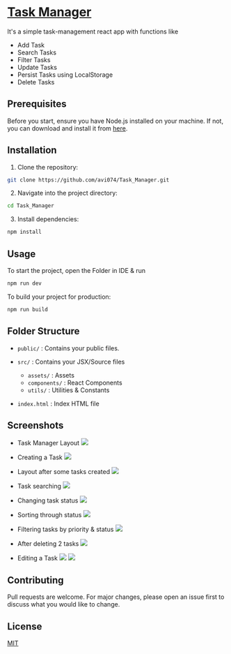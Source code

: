 # [Task Manager]()
It's a simple task-management react app with functions like
 - Add Task
 - Search Tasks
 - Filter Tasks
 - Update Tasks
 - Persist Tasks using LocalStorage
 - Delete Tasks


## Prerequisites

Before you start, ensure you have Node.js installed on your machine. If not, you can download and install it from [here](https://nodejs.org/).


## Installation

1. Clone the repository:

```bash
git clone https://github.com/avi074/Task_Manager.git
```

2. Navigate into the project directory:

```bash
cd Task_Manager
```

3. Install dependencies:

```bash
npm install
```

## Usage

To start the project, open the Folder in IDE & run

```bash
npm run dev
```

To build your project for production:

```bash
npm run build
```

## Folder Structure

- `public/` : Contains your public files.

- `src/` : Contains your JSX/Source files 
    - `assets/` : Assets
    - `components/` : React Components
    - `utils/` : Utilities & Constants

- `index.html` : Index HTML file

## Screenshots

- Task Manager Layout
![](./screenshots/1.PNG)

- Creating a Task
![](./screenshots/2.PNG)

- Layout after some tasks created
![](./screenshots/3.PNG)

- Task searching
![](./screenshots/4.PNG)

- Changing task status 
![](./screenshots/5.PNG)

- Sorting through status
![](./screenshots/6.PNG)

- Filtering tasks by priority & status
![](./screenshots/7.PNG)

- After deleting 2 tasks
![](./screenshots/8.PNG)

- Editing a Task
![](./screenshots/9.PNG)
![](./screenshots/10.PNG)

## Contributing

Pull requests are welcome. For major changes, please open an issue first to discuss what you would like to change.

## License

[MIT]()
